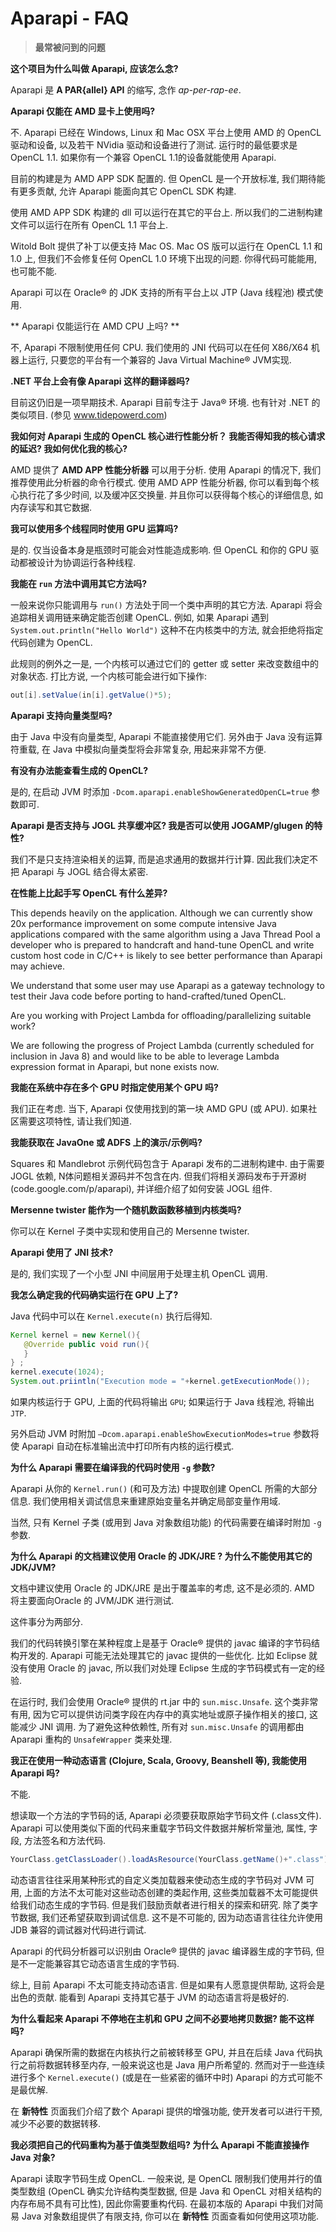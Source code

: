 # Aparapi - FAQ

> **最常被问到的问题**

**这个项目为什么叫做 Aparapi, 应该怎么念?**

Aparapi 是 **A PAR{allel} API** 的缩写, 念作 *ap-per-rap-ee*.

**Aparapi 仅能在 AMD 显卡上使用吗?**

不. Aparapi 已经在 Windows, Linux 和 Mac OSX 平台上使用 AMD 的 OpenCL 驱动和设备, 以及若干 NVidia 驱动和设备进行了测试. 运行时的最低要求是 OpenCL 1.1. 如果你有一个兼容 OpenCL 1.1的设备就能使用 Aparapi.

目前的构建是为 AMD APP SDK 配置的. 但 OpenCL 是一个开放标准, 我们期待能有更多贡献, 允许 Aparapi 能面向其它 OpenCL SDK 构建.

使用 AMD APP SDK 构建的 dll 可以运行在其它的平台上. 所以我们的二进制构建文件可以运行在所有 OpenCL 1.1 平台上.

Witold Bolt 提供了补丁以便支持 Mac OS. Mac OS 版可以运行在 OpenCL 1.1 和 1.0 上, 但我们不会修复任何 OpenCL 1.0 环境下出现的问题. 你得代码可能能用, 也可能不能.

Aparapi 可以在 Oracle® 的 JDK 支持的所有平台上以 JTP (Java 线程池) 模式使用.


** Aparapi 仅能运行在 AMD CPU 上吗? **

不, Aparapi 不限制使用任何 CPU. 我们使用的 JNI 代码可以在任何 X86/X64 机器上运行, 只要您的平台有一个兼容的 Java Virtual Machine® JVM实现.

**.NET 平台上会有像 Aparapi 这样的翻译器吗?**

目前这仍旧是一项早期技术. Aparapi 目前专注于 Java® 环境. 也有针对 .NET 的类似项目. (参见 www.tidepowerd.com)

**我如何对 Aparapi 生成的 OpenCL 核心进行性能分析？ 我能否得知我的核心请求的延迟? 我如何优化我的核心?**

AMD 提供了 **AMD APP 性能分析器** 可以用于分析. 使用 Aparapi 的情况下, 我们推荐使用此分析器的命令行模式. 使用 AMD APP 性能分析器, 你可以看到每个核心执行花了多少时间, 以及缓冲区交换量. 并且你可以获得每个核心的详细信息, 如内存读写和其它数据.

**我可以使用多个线程同时使用 GPU 运算吗?**

是的. 仅当设备本身是瓶颈时可能会对性能造成影响. 但 OpenCL 和你的 GPU 驱动都被设计为协调运行各种线程.

**我能在 `run` 方法中调用其它方法吗?**

一般来说你只能调用与 `run()` 方法处于同一个类中声明的其它方法. Aparapi 将会追踪相关调用链来确定能否创建 OpenCL. 例如, 如果 Aparapi 遇到 `System.out.println("Hello World")` 这种不在内核类中的方法, 就会拒绝将指定代码创建为 OpenCL.

此规则的例外之一是, 一个内核可以通过它们的 getter 或 setter 来改变数组中的对象状态. 打比方说, 一个内核可能会进行如下操作:

```java
out[i].setValue(in[i].getValue()*5);
```

**Aparapi 支持向量类型吗?**

由于 Java 中没有向量类型, Aparapi 不能直接使用它们. 另外由于 Java 没有运算符重载, 在 Java 中模拟向量类型将会非常复杂, 用起来非常不方便.

**有没有办法能查看生成的 OpenCL?**

是的, 在启动 JVM 时添加 `-Dcom.aparapi.enableShowGeneratedOpenCL=true` 参数即可.

**Aparapi 是否支持与 JOGL 共享缓冲区? 我是否可以使用 JOGAMP/glugen 的特性?**

我们不是只支持渲染相关的运算, 而是追求通用的数据并行计算. 因此我们决定不把 Aparapi 与 JOGL 结合得太紧密.

**在性能上比起手写 OpenCL 有什么差异?**

This depends heavily on the application. Although we can currently show 20x performance improvement on some compute intensive Java applications compared with the same algorithm using a Java Thread Pool a developer who is prepared to handcraft and hand-tune OpenCL and write custom host code in C/C++ is likely to see better performance than Aparapi may achieve.

We understand that some user may use Aparapi as a gateway technology to test their Java code before porting to hand-crafted/tuned OpenCL.

Are you working with Project Lambda for offloading/parallelizing suitable work?

We are following the progress of Project Lambda (currently scheduled for inclusion in Java 8) and would like to be able to leverage Lambda expression format in Aparapi, but none exists now.

**我能在系统中存在多个 GPU 时指定使用某个 GPU 吗?**

我们正在考虑. 当下, Aparapi 仅使用找到的第一块 AMD GPU (或 APU). 如果社区需要这项特性, 请让我们知道.

**我能获取在 JavaOne 或 ADFS 上的演示/示例吗?**

Squares 和 Mandlebrot 示例代码包含于 Aparapi 发布的二进制构建中. 由于需要 JOGL 依赖, N体问题相关源码并不包含在内. 但我们将相关源码发布于开源树 (code.google.com/p/aparapi), 并详细介绍了如何安装 JOGL 组件.

**Mersenne twister 能作为一个随机数函数移植到内核类吗?**

你可以在 Kernel 子类中实现和使用自己的 Mersenne twister.

**Aparapi 使用了 JNI 技术?**

是的, 我们实现了一个小型 JNI 中间层用于处理主机 OpenCL 调用.

**我怎么确定我的代码确实运行在 GPU 上了?**

Java 代码中可以在 `Kernel.execute(n)` 执行后得知.

```java
Kernel kernel = new Kernel(){
   @Override public void run(){
   }
} ;
kernel.execute(1024);
System.out.priintln("Execution mode = "+kernel.getExecutionMode());
```

如果内核运行于 GPU, 上面的代码将输出 `GPU`; 如果运行于 Java 线程池, 将输出 `JTP`.

另外启动 JVM 时附加 `–Dcom.aparapi.enableShowExecutionModes=true` 参数将使 Aparapi 自动在标准输出流中打印所有内核的运行模式.

**为什么 Aparapi 需要在编译我的代码时使用 `-g` 参数?**

Aparapi 从你的 `Kernel.run()` (和可及方法) 中提取创建 OpenCL 所需的大部分信息. 我们使用相关调试信息来重建原始变量名并确定局部变量作用域.

当然, 只有 Kernel 子类 (或用到 Java 对象数组功能) 的代码需要在编译时附加 `-g` 参数.

**为什么 Aparapi 的文档建议使用 Oracle 的 JDK/JRE ? 为什么不能使用其它的 JDK/JVM?**

文档中建议使用 Oracle 的 JDK/JRE 是出于覆盖率的考虑, 这不是必须的. AMD 将主要面向Oracle 的 JVM/JDK 进行测试.

这件事分为两部分.

我们的代码转换引擎在某种程度上是基于 Oracle® 提供的 javac 编译的字节码结构开发的. Aparapi 可能无法处理其它的 javac 提供的一些优化. 比如 Eclipse 就没有使用 Oracle 的 javac, 所以我们对处理 Eclipse 生成的字节码模式有一定的经验.

在运行时, 我们会使用 Oracle® 提供的 rt.jar 中的 `sun.misc.Unsafe`. 这个类非常有用, 因为它可以提供访问类字段在内存中的真实地址或原子操作相关的接口, 这能减少 JNI 调用. 为了避免这种依赖性, 所有对 `sun.misc.Unsafe` 的调用都由 Aparapi 重构的 `UnsafeWrapper` 类来处理.

**我正在使用一种动态语言 (Clojure, Scala, Groovy, Beanshell 等), 我能使用 Aparapi 吗?**

不能.

想读取一个方法的字节码的话, Aparapi 必须要获取原始字节码文件 (.class文件). Aparapi 可以使用类似下面的代码来重载字节码文件数据并解析常量池, 属性, 字段, 方法签名和方法代码.

```java
YourClass.getClassLoader().loadAsResource(YourClass.getName()+".class"))
```

动态语言往往采用某种形式的自定义类加载器来使动态生成的字节码对 JVM 可用, 上面的方法不太可能对这些动态创建的类起作用, 这些类加载器不太可能提供给我们动态生成的字节码. 但是我们鼓励贡献者进行相关的探索和研究. 除了类字节数据, 我们还希望获取到调试信息. 这不是不可能的, 因为动态语言往往允许使用 JDB 兼容的调试器对代码进行调试.

Aparapi 的代码分析器可以识别由 Oracle® 提供的 javac 编译器生成的字节码, 但是不一定能兼容其它动态语言生成的字节码.

综上, 目前 Aparapi 不太可能支持动态语言. 但是如果有人愿意提供帮助, 这将会是出色的贡献. 能看到 Aparapi 支持其它基于 JVM 的动态语言将是极好的.

**为什么看起来 Aparapi 不停地在主机和 GPU 之间不必要地拷贝数据? 能不这样吗?**

Aparapi 确保所需的数据在内核执行之前被转移至 GPU, 并且在后续 Java 代码执行之前将数据转移至内存, 一般来说这也是 Java 用户所希望的. 然而对于一些连续进行多个 `Kernel.execute()` (或是在一些紧密的循环中时) Aparapi 的方式可能不是最优解.

在 **新特性** 页面我们介绍了数个 Aparapi 提供的增强功能, 使开发者可以进行干预, 减少不必要的数据转移.

**我必须把自己的代码重构为基于值类型数组吗? 为什么 Aparapi 不能直接操作 Java 对象?**

Aparapi 读取字节码生成 OpenCL. 一般来说, 是 OpenCL 限制我们使用并行的值类型数组 (OpenCL 确实允许结构类型数据, 但是 Java 和 OpenCL 对相关结构的内存布局不具有可比性), 因此你需要重构代码. 在最初本版的 Aparapi 中我们对简易 Java 对象数组提供了有限支持, 你可以在 **新特性** 页面查看如何使用这项功能.
